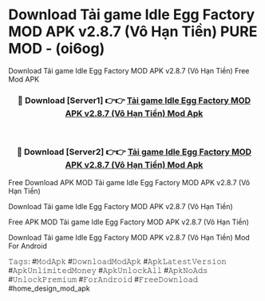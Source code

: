 # Download Tải game Idle Egg Factory MOD APK v2.8.7 (Vô Hạn Tiền) PURE MOD - (oi6og)
Download Tải game Idle Egg Factory MOD APK v2.8.7 (Vô Hạn Tiền) Free Mod APK

<div align="center">
<h3>🔴 Download [Server1] 👉👉 <a href="https://apk-comot.site?title=Tải_game_Idle_Egg_Factory_MOD_APK_v2.8.7_(Vô_Hạn_Tiền)">Tải game Idle Egg Factory MOD APK v2.8.7 (Vô Hạn Tiền) Mod Apk</a></h3><br>

<h3>🔴 Download [Server2] 👉👉 <a href="https://apk-comot.site?title=Tải_game_Idle_Egg_Factory_MOD_APK_v2.8.7_(Vô_Hạn_Tiền)">Tải game Idle Egg Factory MOD APK v2.8.7 (Vô Hạn Tiền) Mod Apk</a></h3>
</div>


Free Download APK MOD Tải game Idle Egg Factory MOD APK v2.8.7 (Vô Hạn Tiền)

Download Tải game Idle Egg Factory MOD APK v2.8.7 (Vô Hạn Tiền) 

Free APK MOD Tải game Idle Egg Factory MOD APK v2.8.7 (Vô Hạn Tiền) 

Download Tải game Idle Egg Factory MOD APK v2.8.7 (Vô Hạn Tiền) Mod For Android

𝚃𝚊𝚐𝚜: #𝙼𝚘𝚍𝙰𝚙𝚔 #𝙳𝚘𝚠𝚗𝚕𝚘𝚊𝚍𝙼𝚘𝚍𝙰𝚙𝚔 #𝙰𝚙𝚔𝙻𝚊𝚝𝚎𝚜𝚝𝚅𝚎𝚛𝚜𝚒𝚘𝚗 #𝙰𝚙𝚔𝚄𝚗𝚕𝚒𝚖𝚒𝚝𝚎𝚍𝙼𝚘𝚗𝚎𝚢 #𝙰𝚙𝚔𝚄𝚗𝚕𝚘𝚌𝚔𝙰𝚕𝚕 #𝙰𝚙𝚔𝙽𝚘𝙰𝚍𝚜 #𝚄𝚗𝚕𝚘𝚌𝚔𝙿𝚛𝚎𝚖𝚒𝚞𝚖 #𝙵𝚘𝚛𝙰𝚗𝚍𝚛𝚘𝚒𝚍 #𝙵𝚛𝚎𝚎𝙳𝚘𝚠𝚗𝚕𝚘𝚊𝚍 #home_design_mod_apk